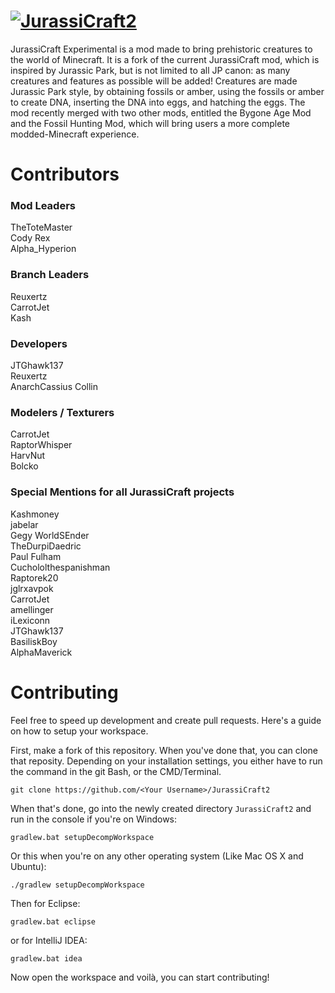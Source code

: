 # [![JurassiCraft2](http://i.imgur.com/3CXpCDv.png)](http://www.minecraftforum.net/forums/mapping-and-modding/minecraft-mods/2320045)
JurassiCraft Experimental is a mod made to bring prehistoric creatures to the world of Minecraft. It is a fork of the current JurassiCraft mod, which is inspired by Jurassic Park, but is not limited to all JP canon: as many creatures and features as possible will be added! Creatures are made Jurassic Park style, by obtaining fossils or amber, using the fossils or amber to create DNA, inserting the DNA into eggs, and hatching the eggs. The mod recently merged with two other mods, entitled the Bygone Age Mod and the Fossil Hunting Mod, which will bring users a more complete modded-Minecraft experience.

# Contributors
### Mod Leaders
TheToteMaster  
Cody Rex  
Alpha_Hyperion  

### Branch Leaders
Reuxertz    
CarrotJet   
Kash    

### Developers
JTGhawk137  
Reuxertz    
AnarchCassius
Collin

### Modelers / Texturers
CarrotJet   
RaptorWhisper   
HarvNut     
Bolcko  

### Special Mentions for all JurassiCraft projects
Kashmoney  
jabelar  
Gegy
WorldSEnder  
TheDurpiDaedric  
Paul Fulham  
Cuchololthespanishman  
Raptorek20  
jglrxavpok  
CarrotJet  
amellinger  
iLexiconn  
JTGhawk137  
BasiliskBoy   
AlphaMaverick    

# Contributing
Feel free to speed up development and create pull requests. Here's a guide on how to setup your workspace.

First, make a fork of this repository. When you've done that, you can clone that reposity. Depending on your installation settings, you either have to run the command in the git Bash, or the CMD/Terminal.
```
git clone https://github.com/<Your Username>/JurassiCraft2
```

When that's done, go into the newly created directory `JurassiCraft2` and run in the console if you're on Windows:
```
gradlew.bat setupDecompWorkspace
```
Or this when you're on any other operating system (Like Mac OS X and Ubuntu):
```
./gradlew setupDecompWorkspace
```

Then for Eclipse:
```
gradlew.bat eclipse
```

or for IntelliJ IDEA:
```
gradlew.bat idea
```

Now open the workspace and voilà, you can start contributing!
